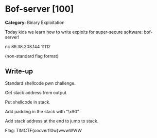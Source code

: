 # Bof-server [100]
**Category:** Binary Exploitation 

Today kids we learn how to write exploits for super-secure software: bof-server!

nc 89.38.208.144 11112

(non-standard flag format)

## Write-up
Standard shellcode pwn challenge.

Get stack address from output.

Put shellcode in stack.

Add padding in the stack with "\x90"

Add stack address at the end to jump to stack.

Flag: TIMCTF{oooverfl0w}wwwWWW

